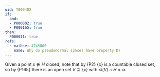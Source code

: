 ```yaml
---
uid: T000402
if:
  and:
  - P000002: true
  - P000165: true
then:
  P000011: true
refs:
  - mathse: 4745000
    name: Why do pseudonormal spaces have property D?
---
```


Given a point $x\not\in H$ closed, note that by {P2} $\{x\}$ is a countable closed set,
so by {P165} there is an open set $V\supseteq\{x\}$ with $cl(V)\cap H=\emptyset$.
